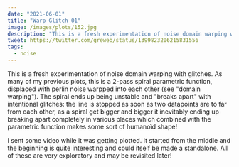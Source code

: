 ```yaml
---
date: "2021-06-01"
title: "Warp Glitch 01"
image: /images/plots/152.jpg
description: "This is a fresh experimentation of noise domain warping with glitches"
tweet: https://twitter.com/greweb/status/1399823206215831556
tags:
  - noise
---
```


This is a fresh experimentation of noise domain warping with glitches. As many of my previous plots, this is a 2-pass spiral parametric function, displaced with perlin noise warpped into each other (see "domain warping"). The spiral ends up being unstable and "breaks apart" with intentional glitches: the line is stopped as soon as two datapoints are to far from each other, as a spiral get bigger and bigger it inevitably ending up breaking apart completely in various places which combined with the parametric function makes some sort of humanoïd shape!

I sent some video while it was getting plotted. It started from the middle and the beginning is quite interesting and could itself be made a standalone. All of these are very exploratory and may be revisited later!
